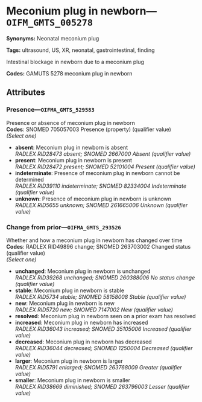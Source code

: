 # Meconium plug in newborn—`OIFM_GMTS_005278`

**Synonyms:** Neonatal meconium plug

**Tags:** ultrasound, US, XR, neonatal, gastrointestinal, finding

Intestinal blockage in newborn due to a meconium plug

**Codes:** GAMUTS 5278 meconium plug in newborn

## Attributes

### Presence—`OIFMA_GMTS_529583`

Presence or absence of meconium plug in newborn  
**Codes**: SNOMED 705057003 Presence (property) (qualifier value)  
*(Select one)*

- **absent**: Meconium plug in newborn is absent  
_RADLEX RID28473 absent; SNOMED 2667000 Absent (qualifier value)_
- **present**: Meconium plug in newborn is present  
_RADLEX RID28472 present; SNOMED 52101004 Present (qualifier value)_
- **indeterminate**: Presence of meconium plug in newborn cannot be determined  
_RADLEX RID39110 indeterminate; SNOMED 82334004 Indeterminate (qualifier value)_
- **unknown**: Presence of meconium plug in newborn is unknown  
_RADLEX RID5655 unknown; SNOMED 261665006 Unknown (qualifier value)_

### Change from prior—`OIFMA_GMTS_293526`

Whether and how a meconium plug in newborn has changed over time  
**Codes**: RADLEX RID49896 change; SNOMED 263703002 Changed status (qualifier value)  
*(Select one)*

- **unchanged**: Meconium plug in newborn is unchanged  
_RADLEX RID39268 unchanged; SNOMED 260388006 No status change (qualifier value)_
- **stable**: Meconium plug in newborn is stable  
_RADLEX RID5734 stable; SNOMED 58158008 Stable (qualifier value)_
- **new**: Meconium plug in newborn is new  
_RADLEX RID5720 new; SNOMED 7147002 New (qualifier value)_
- **resolved**: Meconium plug in newborn seen on a prior exam has resolved  
- **increased**: Meconium plug in newborn has increased  
_RADLEX RID36043 increased; SNOMED 35105006 Increased (qualifier value)_
- **decreased**: Meconium plug in newborn has decreased  
_RADLEX RID36044 decreased; SNOMED 1250004 Decreased (qualifier value)_
- **larger**: Meconium plug in newborn is larger  
_RADLEX RID5791 enlarged; SNOMED 263768009 Greater (qualifier value)_
- **smaller**: Meconium plug in newborn is smaller  
_RADLEX RID38669 diminished; SNOMED 263796003 Lesser (qualifier value)_